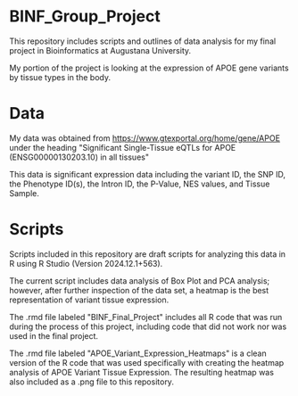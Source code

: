 # BINF_Group_Project

This repository includes scripts and outlines of data analysis for my final project in Bioinformatics at Augustana University.

My portion of the project is looking at the expression of APOE gene variants by tissue types in the body. 

# Data
My data was obtained from https://www.gtexportal.org/home/gene/APOE under the heading "Significant Single-Tissue eQTLs for APOE (ENSG00000130203.10) in all tissues"

This data is significant expression data including the variant ID, the SNP ID, the Phenotype ID(s), the Intron ID, the P-Value, NES values, and Tissue Sample. 

# Scripts
Scripts included in this repository are draft scripts for analyzing this data in R using R Studio (Version 2024.12.1+563).

The current script includes data analysis of Box Plot and PCA analysis; however, after further inspection of the data set, a heatmap is the best representation of variant tissue expression.

The .rmd file labeled "BINF_Final_Project" includes all R code that was run during the process of this project, including code that did not work nor was used in the final project.

The .rmd file labeled "APOE_Variant_Expression_Heatmaps" is a clean version of the R code that was used specifically with creating the heatmap analysis of APOE Variant Tissue Expression. The resulting heatmap was also included as a .png file to this repository. 
